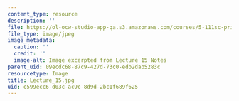 ```yaml
---
content_type: resource
description: ''
file: https://ol-ocw-studio-app-qa.s3.amazonaws.com/courses/5-111sc-principles-of-chemical-science-fall-2014/c599ecc6d03cac9c8d9d2bc1f689f625_Lecture_15.jpg
file_type: image/jpeg
image_metadata:
  caption: ''
  credit: ''
  image-alt: Image excerpted from Lecture 15 Notes
parent_uid: 09ecdc68-87c9-427d-73c0-edb2dab5283c
resourcetype: Image
title: Lecture_15.jpg
uid: c599ecc6-d03c-ac9c-8d9d-2bc1f689f625
---
```

